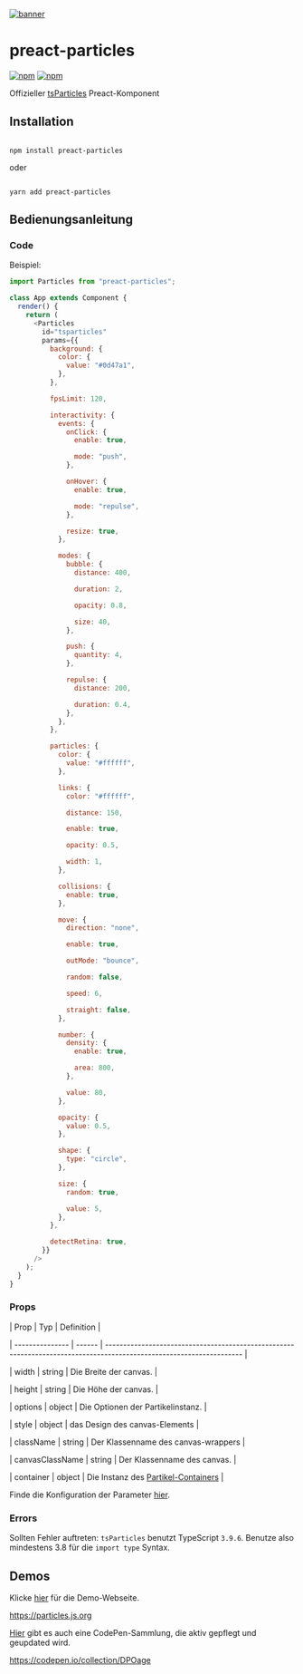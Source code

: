 [![banner](https://particles.js.org/images/banner3.png)](https://particles.js.org)

# preact-particles

[![npm](https://img.shields.io/npm/v/preact-particles)](https://www.npmjs.com/package/preact-particles) [![npm](https://img.shields.io/npm/dm/preact-particles)](https://www.npmjs.com/package/preact-particles)

Offizieller [tsParticles](https://github.com/matteobruni/tsparticles) Preact-Komponent

## Installation

```shell

npm install preact-particles

```

oder

```shell

yarn add preact-particles

```

## Bedienungsanleitung

### Code

Beispiel:

```javascript
import Particles from "preact-particles";

class App extends Component {
  render() {
    return (
      <Particles
        id="tsparticles"
        params={{
          background: {
            color: {
              value: "#0d47a1",
            },
          },

          fpsLimit: 120,

          interactivity: {
            events: {
              onClick: {
                enable: true,

                mode: "push",
              },

              onHover: {
                enable: true,

                mode: "repulse",
              },

              resize: true,
            },

            modes: {
              bubble: {
                distance: 400,

                duration: 2,

                opacity: 0.8,

                size: 40,
              },

              push: {
                quantity: 4,
              },

              repulse: {
                distance: 200,

                duration: 0.4,
              },
            },
          },

          particles: {
            color: {
              value: "#ffffff",
            },

            links: {
              color: "#ffffff",

              distance: 150,

              enable: true,

              opacity: 0.5,

              width: 1,
            },

            collisions: {
              enable: true,
            },

            move: {
              direction: "none",

              enable: true,

              outMode: "bounce",

              random: false,

              speed: 6,

              straight: false,
            },

            number: {
              density: {
                enable: true,

                area: 800,
              },

              value: 80,
            },

            opacity: {
              value: 0.5,
            },

            shape: {
              type: "circle",
            },

            size: {
              random: true,

              value: 5,
            },
          },

          detectRetina: true,
        }}
      />
    );
  }
}
```

### Props

| Prop | Typ | Definition |

| --------------- | ------ | -------------------------------------------------------------------------------------------------------------------- |

| width | string | Die Breite der canvas. |

| height | string | Die Höhe der canvas. |

| options | object | Die Optionen der Partikelinstanz. |

| style | object | das Design des canvas-Elements |

| className | string | Der Klassenname des canvas-wrappers |

| canvasClassName | string | Der Klassenname des canvas. |

| container | object | Die Instanz des [Partikel-Containers](https://particles.js.org/docs/modules/_core_container_.html) |

Finde die Konfiguration der Parameter [hier](https://particles.js.org).

### Errors

Sollten Fehler auftreten: `tsParticles` benutzt TypeScript `3.9.6`. Benutze also mindestens 3.8 für die `import type` Syntax.

## Demos

Klicke [hier](https://particles.js.org) für die Demo-Webseite.

<https://particles.js.org>

[Hier](https://codepen.io/collection/DPOage) gibt es auch eine CodePen-Sammlung, die aktiv gepflegt und geupdated wird.

<https://codepen.io/collection/DPOage>
